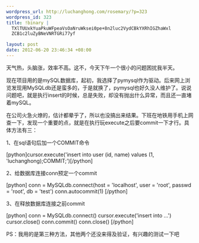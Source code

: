 ```yaml
--- 
wordpress_url: http://luchanghong.com/rosemary/?p=323
wordpress_id: 323
title: !binary |
  TXlTUUxkYuaPkuWFpeaVsOaNruWksei0pe+8n2luc2VydCBkYXRhIGZhaWxl
  ZCB1c2luZyBNeVNRTGRi77yf

layout: post
date: 2012-06-20 23:46:34 +08:00
---
```

天气热，头脑涨，效率不高。这不，今天下午一个很小的问题困扰我半天。

现在项目用的是mySQL数据库，起初，我选择了pymysql作为驱动。后来网上浏览发现用MySQLdb还是蛮多的，于是就换了，pymysql也好久没人维护了。说说问题吧，就是执行insert的时候，总是失败，却没有抛出什么异常，而且还一直堵着mySQL。

在公司火急火燎的，估计都晕乎了，所以也没搞出来结果。下班在地铁用手机上网查一下，发现一个重要的点，就是在执行玩execute之后要commit一下才行。具体方法有三：

1、在sql语句后加一个COMMIT命令

[python]cursor.execute('insert into user (id, name) values (1, 'luchanghong);COMMIT;')[/python]

2、给数据库连接conn预定一个commit

[python]
conn = MySQLdb.connect(host = 'localhost', user = 'root', passwd = 'root', db = 'test')
conn.autocommit(1)
[/python]

3、在释放数据库连接之前commit

[python]
conn = MySQLdb.connect()
cursor.execute('insert into ...')
cursor.close()
conn.commit()
conn.close()
[/python]

PS：我用的是第三种方法，其他两个还没来得及验证，有兴趣的测试一下吧
